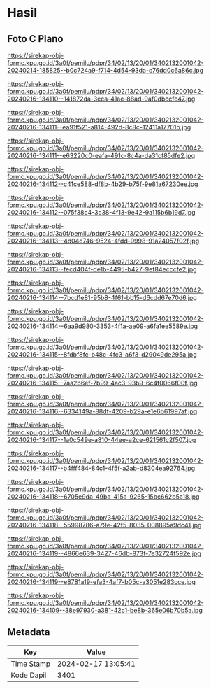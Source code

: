# Hasil

## Foto C Plano

https://sirekap-obj-formc.kpu.go.id/3a0f/pemilu/pdpr/34/02/13/20/01/3402132001042-20240214-185825--b0c724a9-f714-4d54-93da-c76dd0c6a86c.jpg

https://sirekap-obj-formc.kpu.go.id/3a0f/pemilu/pdpr/34/02/13/20/01/3402132001042-20240216-134110--141872da-3eca-41ae-88ad-9af0dbccfc47.jpg

https://sirekap-obj-formc.kpu.go.id/3a0f/pemilu/pdpr/34/02/13/20/01/3402132001042-20240216-134111--ea91f521-a814-492d-8c8c-12411a17701b.jpg

https://sirekap-obj-formc.kpu.go.id/3a0f/pemilu/pdpr/34/02/13/20/01/3402132001042-20240216-134111--e63220c0-eafa-491c-8c4a-da31cf85dfe2.jpg

https://sirekap-obj-formc.kpu.go.id/3a0f/pemilu/pdpr/34/02/13/20/01/3402132001042-20240216-134112--c41ce588-df8b-4b29-b75f-9e81a67230ee.jpg

https://sirekap-obj-formc.kpu.go.id/3a0f/pemilu/pdpr/34/02/13/20/01/3402132001042-20240216-134112--075f38c4-3c38-4f13-9e42-9a115b6b19d7.jpg

https://sirekap-obj-formc.kpu.go.id/3a0f/pemilu/pdpr/34/02/13/20/01/3402132001042-20240216-134113--4d04c746-9524-4fdd-9998-91a24057f02f.jpg

https://sirekap-obj-formc.kpu.go.id/3a0f/pemilu/pdpr/34/02/13/20/01/3402132001042-20240216-134113--fecd404f-de1b-4495-b427-9ef84ecccfe2.jpg

https://sirekap-obj-formc.kpu.go.id/3a0f/pemilu/pdpr/34/02/13/20/01/3402132001042-20240216-134114--7bcd1e81-95b8-4f61-bb15-d6cdd67e70d6.jpg

https://sirekap-obj-formc.kpu.go.id/3a0f/pemilu/pdpr/34/02/13/20/01/3402132001042-20240216-134114--6aa9d980-3353-4f1a-ae09-a6fa1ee5589e.jpg

https://sirekap-obj-formc.kpu.go.id/3a0f/pemilu/pdpr/34/02/13/20/01/3402132001042-20240216-134115--8fdbf8fc-b48c-4fc3-a6f3-d29049de295a.jpg

https://sirekap-obj-formc.kpu.go.id/3a0f/pemilu/pdpr/34/02/13/20/01/3402132001042-20240216-134115--7aa2b6ef-7b99-4ac3-93b9-6c4f0066f00f.jpg

https://sirekap-obj-formc.kpu.go.id/3a0f/pemilu/pdpr/34/02/13/20/01/3402132001042-20240216-134116--6334149a-88df-4209-b29a-e1e6b61997af.jpg

https://sirekap-obj-formc.kpu.go.id/3a0f/pemilu/pdpr/34/02/13/20/01/3402132001042-20240216-134117--1a0c549e-a810-44ee-a2ce-621561c2f507.jpg

https://sirekap-obj-formc.kpu.go.id/3a0f/pemilu/pdpr/34/02/13/20/01/3402132001042-20240216-134117--b4fff484-84c1-4f5f-a2ab-d8304ea92764.jpg

https://sirekap-obj-formc.kpu.go.id/3a0f/pemilu/pdpr/34/02/13/20/01/3402132001042-20240216-134118--6705e9da-49ba-415a-9265-15bc662b5a18.jpg

https://sirekap-obj-formc.kpu.go.id/3a0f/pemilu/pdpr/34/02/13/20/01/3402132001042-20240216-134118--55998786-a79e-42f5-8035-008895a9dc41.jpg

https://sirekap-obj-formc.kpu.go.id/3a0f/pemilu/pdpr/34/02/13/20/01/3402132001042-20240216-134119--4866e639-3427-46db-873f-7e32724f592e.jpg

https://sirekap-obj-formc.kpu.go.id/3a0f/pemilu/pdpr/34/02/13/20/01/3402132001042-20240216-134119--e8781a19-efa3-4af7-b05c-a3051e283cce.jpg

https://sirekap-obj-formc.kpu.go.id/3a0f/pemilu/pdpr/34/02/13/20/01/3402132001042-20240216-134109--38e97930-a381-42c1-be8b-365e06b70b5a.jpg


## Metadata

| Key        | Value               |
| ---------- | ------------------- |
| Time Stamp | 2024-02-17 13:05:41 |
| Kode Dapil | 3401                |



